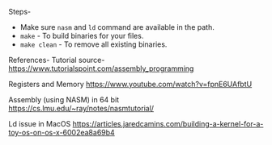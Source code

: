 Steps-
- Make sure `nasm` and `ld` command are available in the path.
- `make` - To build binaries for your files.
- `make clean` - To remove all existing binaries.

References-
Tutorial source-
https://www.tutorialspoint.com/assembly_programming

Registers and Memory
https://www.youtube.com/watch?v=fpnE6UAfbtU

Assembly (using NASM) in 64 bit
https://cs.lmu.edu/~ray/notes/nasmtutorial/

Ld issue in MacOS
https://articles.jaredcamins.com/building-a-kernel-for-a-toy-os-on-os-x-6002ea8a69b4
